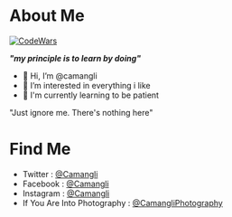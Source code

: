 # About Me
[![CodeWars](https://www.codewars.com/users/camangli/badges/micro)]()

<b>*"my principle is to learn by doing"*</b>
- 👋 Hi, I’m @camangli
- 👀 I’m interested in everything i like
- 🌱 I'm currently learning to be patient

"Just ignore me. There's nothing here"


# Find Me
- Twitter   : [@Camangli](https://twitter.com/camangli)
- Facebook  : [@Camangli](https://www.facebook.com/Camangli/)
- Instagram : [@Camangli](https://www.instagram.com/camangli/)
- If You Are Into Photography : [@CamangliPhotography](https://www.facebook.com/CamangliPhotography)



<!---
camangli/camangli is a ✨ special ✨ repository because its `README.md` (this file) appears on your GitHub profile.
You can click the Preview link to take a look at your changes.
--->
